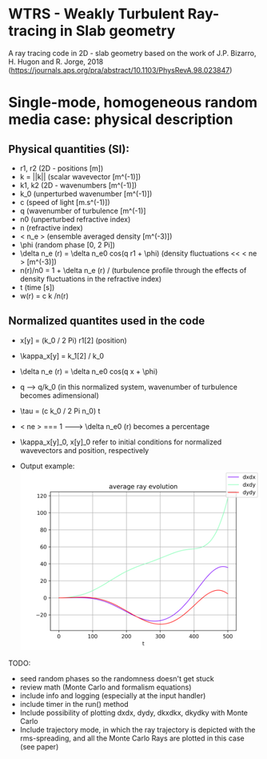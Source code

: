 # WTRS - Weakly Turbulent Ray-tracing in Slab geometry
A ray tracing code in 2D - slab geometry based on the work of J.P. Bizarro, H. Hugon and R. Jorge, 2018 (https://journals.aps.org/pra/abstract/10.1103/PhysRevA.98.023847)

# Single-mode, homogeneous random media case: physical description

## Physical quantities (SI): 
- r1, r2 (2D - positions [m])
- k = ||k|| (scalar wavevector [m^(-1)])
- k1, k2 (2D - wavenumbers [m^(-1)])
- k_0 (unperturbed wavenumber [m^(-1)])
- c (speed of light [m.s^(-1)]) 
- q (wavenumber of turbulence [m^(-1)]
- n0 (unperturbed refractive index)
- n (refractive index)
- < n_e > (ensemble averaged density [m^(-3)])
- \phi (random phase [0, 2 Pi])
- \delta n_e (r) = \delta n_e0 cos(q r1 + \phi)  (density fluctuations << < ne > [m^(-3)])
- n(r)/n0 = 1 + \delta n_e (r) / <ne> (turbulence profile through the effects of density fluctuations in the refractive index)
- t (time [s])
- w(r) = c k /n(r) 

## Normalized quantites used in the code
- x[y] = (k_0 / 2 Pi) r1[2] (position)
- \kappa_x[y] = k_1[2] / k_0
- \delta n_e (r) = \delta n_e0 cos(q x + \phi)
- q --> q/k_0 (in this normalized system, wavenumber of turbulence becomes adimensional)
- \tau = (c k_0 / 2 Pi n_0) t
- < ne > === 1 ---> \delta n_e0 (r) becomes a percentage 
- \kappa_x[y]_0, x[y]_0 refer to initial conditions for normalized wavevectors and position, respectively 

- Output example:
![](.README_images/65.0_dxdx_dxdy_dydy.png)
  
  
TODO:
- seed random phases so the randomness doesn't get stuck
- review math (Monte Carlo and formalism equations)
- include info and logging (especially at the input handler)
- include timer in the run() method
- Include possibility of plotting dxdx, dydy, dkxdkx, dkydky with Monte Carlo
- Include trajectory mode, in which the ray trajectory is depicted with the rms-spreading,
 and all the Monte Carlo Rays are plotted in this case (see paper)